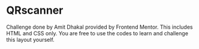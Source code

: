# QRscanner
Challenge done by Amit Dhakal provided by Frontend Mentor. This includes HTML and CSS only. You are free to use the codes to learn and challenge this layout yourself.
